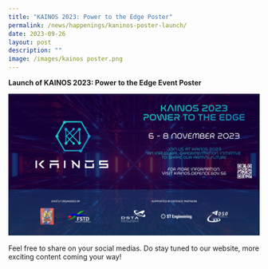 ```yaml
---
title: "KAINOS 2023: Power to the Edge Poster"
permalink: /news/happenings/kaninos-poster-launch/
date: 2023-09-26
layout: post
description: ""
image: /images/kainos poster.png
---
```

**Launch of KAINOS 2023: Power to the Edge Event Poster** 

![](/images/kainos-poster.png)

Feel free to share on your social medias. Do stay tuned to our website, more exciting content coming your way!